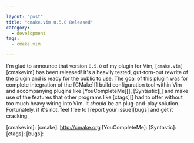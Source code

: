 ```yaml
---

layout: "post"
title: "cmake.vim 0.5.0 Released"
category:
  - development
tags:
  - cmake.vim

---
```


I'm glad to announce that version `0.5.0` of my plugin for Vim,
[`cmake.vim`][cmakevim] has been released! It's a heavily tested, gut-torn-out
rewrite of the plugin and is ready for the public to use. The goal of this
plugin was for complete integration of the [CMake][] build configuration tool
within Vim and accompanying plugins like [YouCompleteMe][], [Syntastic][] and
make use of the features that other programs like [ctags][] had to offer
without too much heavy wiring into Vim. It _should_ be an plug-and-play
solution. Fortunately, if it's not, feel free to [report your issue][bugs] and
get it cracking.

[cmakevim]: 
[cmake]: http://cmake.org
[YouCompleteMe]:
[Syntastic]:
[ctags]:
[bugs]:
